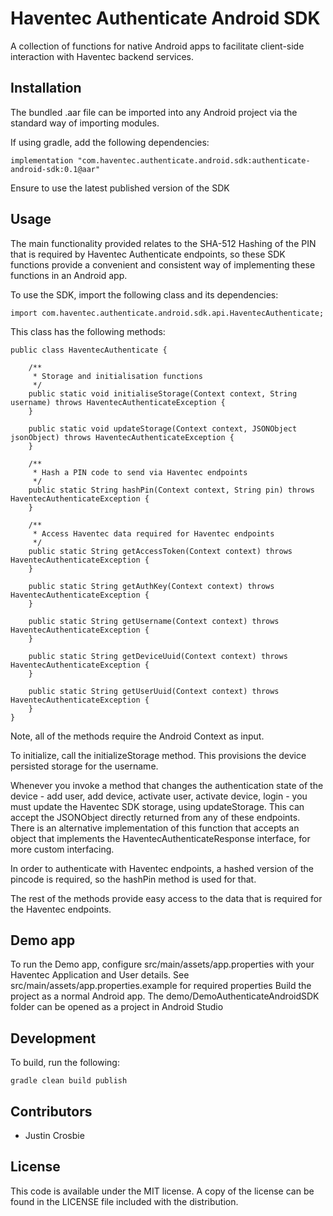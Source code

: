 # Haventec Authenticate Android SDK

A collection of functions for native Android apps to facilitate client-side interaction with Haventec backend services.

## Installation

The bundled .aar file can be imported into any Android project via the standard way of importing modules.

If using gradle, add the following dependencies:

```
implementation "com.haventec.authenticate.android.sdk:authenticate-android-sdk:0.1@aar"
```

Ensure to use the latest published version of the SDK

## Usage

The main functionality provided relates to the SHA-512 Hashing of the PIN that is required by Haventec Authenticate endpoints,
so these SDK functions provide a convenient and consistent way of implementing these functions in an Android app.

To use the SDK, import the following class and its dependencies:
```
import com.haventec.authenticate.android.sdk.api.HaventecAuthenticate;
```

This class has the following methods:
```
public class HaventecAuthenticate {

    /**
     * Storage and initialisation functions
     */
    public static void initialiseStorage(Context context, String username) throws HaventecAuthenticateException {
    }

    public static void updateStorage(Context context, JSONObject jsonObject) throws HaventecAuthenticateException {
    }

    /**
     * Hash a PIN code to send via Haventec endpoints
     */
    public static String hashPin(Context context, String pin) throws HaventecAuthenticateException {
    }
    
    /**
     * Access Haventec data required for Haventec endpoints
     */
    public static String getAccessToken(Context context) throws HaventecAuthenticateException {
    }

    public static String getAuthKey(Context context) throws HaventecAuthenticateException {
    }

    public static String getUsername(Context context) throws HaventecAuthenticateException {
    }

    public static String getDeviceUuid(Context context) throws HaventecAuthenticateException {
    }

    public static String getUserUuid(Context context) throws HaventecAuthenticateException {
    }
}
```

Note, all of the methods require the Android Context as input.

To initialize, call the initializeStorage method. This provisions the device persisted storage for the username.

Whenever you invoke a method that changes the authentication state of the device - add user, add device, activate user, 
activate device, login - you must update the Haventec SDK storage, using updateStorage. 
This can accept the JSONObject directly returned from any of these endpoints.
There is an alternative implementation of this function that accepts an object that implements the HaventecAuthenticateResponse interface, for more custom interfacing.

In order to authenticate with Haventec endpoints, a hashed version of the pincode is required, so the hashPin method is used for that.

The rest of the methods provide easy access to the data that is required for the Haventec endpoints.

## Demo app
To run the Demo app, configure src/main/assets/app.properties with your Haventec Application and User details.
See src/main/assets/app.properties.example for required properties
Build the project as a normal Android app. The demo/DemoAuthenticateAndroidSDK folder can be opened as a project in Android Studio

## Development
To build, run the following:
```
gradle clean build publish
```

## Contributors

 - Justin Crosbie

## License

This code is available under the MIT license. A copy of the license can be found in the LICENSE file included with the distribution.
 